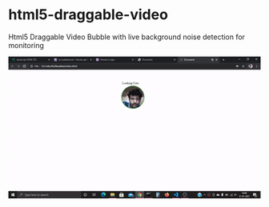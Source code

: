 # html5-draggable-video
Html5 Draggable Video Bubble with live background noise detection for monitoring

![](demo.gif)
